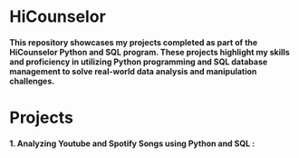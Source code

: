 # HiCounselor
#### This repository showcases my projects completed as part of the HiCounselor Python and SQL program. These projects highlight my skills and proficiency in utilizing Python programming and SQL database management to solve real-world data analysis and manipulation challenges.
# Projects
#### 1. Analyzing Youtube and Spotify Songs using Python and SQL : 
